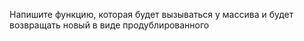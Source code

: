 Напишите функцию, которая будет вызываться у массива и будет возвращать новый в виде продублированного